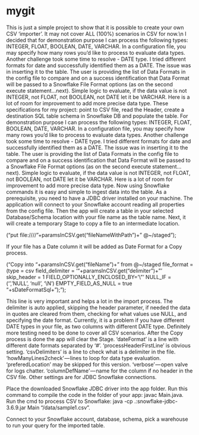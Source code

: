 # mygit
This is just a simple project to show that it is possible to create your own CSV ‘importer’. It may not cover ALL (100%) scenarios in CSV for now.\n
I decided that for demonstration purpose I can process the following types: INTEGER, FLOAT, BOOLEAN, DATE, VARCHAR. In a configuration file, you may specify how many rows you’d like to process to evaluate data types. Another challenge took some time to resolve - DATE type. I tried different formats for date and successfully identified them as a DATE. The issue was in inserting it to the table. The user is providing the list of Data Formats in the config file to compare and on a success identification that Data Format will be passed to a Snowflake File Format options (as on the second execute statement…next). Simple logic to evaluate, if the data value is not INTEGER, not FLOAT, not BOOLEAN, not DATE let it be VARCHAR. Here is a lot of room for improvement to add more precise data type.
These specifications for my project: point to CSV file, read the Header, create a destination SQL table schema in Snowflake DB and populate the table.
For demonstration purpose I can process the following types: INTEGER, FLOAT, BOOLEAN, DATE, VARCHAR. 
In a configuration file, you may specify how many rows you’d like to process to evaluate data types. Another challenge took some time to resolve - DATE type. I tried different formats for date and successfully identified them as a DATE. The issue was in inserting it to the table. The user is providing the list of Data Formats in the config file to compare and on a success identification that Data Format will be passed to a Snowflake File Format options (as on the second execute statement…next). Simple logic to evaluate, if the data value is not INTEGER, not FLOAT, not BOOLEAN, not DATE let it be VARCHAR. Here is a lot of room for improvement to add more precise data type.
Now using Snowflake commands it is easy and simple to ingest data into the table. As a prerequisite, you need to have a JDBC driver installed on your machine. The application will connect to your Snowflake account reading all properties from the config file. Then the app will create a table in your selected Database/Schema location with your file name as the table name. Next, it will create a temporary Stage to copy a file to an intermediate location.

(“put file:////”+paramsInCSV.get(“fileNameWithPath”)+” @~/staged”);

If your file has a Date column it will be added as Date Format for a Copy process.

(“Copy into “+paramsInCSV.get(“fileName”)+” from @~/staged file_format = (type = csv field_delimiter = ‘“+paramsInCSV.get(“delimiter”)+”’ skip_header = 1 FIELD_OPTIONALLY_ENCLOSED_BY=’\”’ NULL_IF = (‘’,’NULL’, ‘null’, ‘\\N’) EMPTY_FIELD_AS_NULL = true “+sDateFormatSql+”);”);

This line is very important and helps a lot in the import process. The delimiter is auto applied, skipping the header parameter, if needed the data in quotes are cleared from them, checking for what values use NULL, and specifying the date format.
Currently, it is a problem if you have different DATE types in your file, as two columns with different DATE type. Definitely more testing need to be done to cover all CSV scenarios. After the Copy process is done the app will clear the Stage.
‘dateFormat’ is a line with different date formats separated by ‘#’. ‘processHeaderFirstLine’ is obvious setting. ‘csvDelimiters’ is a line to check what is a delimiter in the file. ‘howManyLines2check’ — lines to loop for data type evaluation. ‘preferedLocation’ may be skipped for this version. ‘verbose’ — open valve for logs chatter. ‘columnDefName’ — name for the column if no header in the CSV file. Other settings are for JDBC Snowflake connections.

Place the downloaded Snowflake JDBC driver into the app folder. Run this command to compile the code in the folder of your app: javac Main.java. Run the cmd to process CSV to Snowflake: java -cp .:snowflake-jdbc-3.6.9.jar Main “/data/sample1.csv”. 

Connect to your Snowflake account, database, schema, pick a warehouse to run your query for the imported table.
